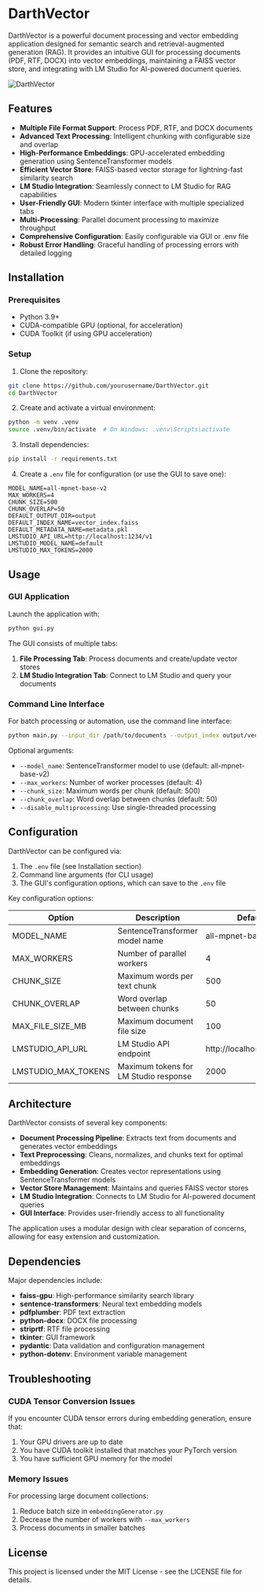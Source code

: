 # DarthVector

DarthVector is a powerful document processing and vector embedding application designed for semantic search and retrieval-augmented generation (RAG). It provides an intuitive GUI for processing documents (PDF, RTF, DOCX) into vector embeddings, maintaining a FAISS vector store, and integrating with LM Studio for AI-powered document queries.

![DarthVector](https://img.shields.io/badge/DarthVector-Document%20Processing%20Pipeline-blue)

## Features

- **Multiple File Format Support**: Process PDF, RTF, and DOCX documents
- **Advanced Text Processing**: Intelligent chunking with configurable size and overlap
- **High-Performance Embeddings**: GPU-accelerated embedding generation using SentenceTransformer models
- **Efficient Vector Store**: FAISS-based vector storage for lightning-fast similarity search
- **LM Studio Integration**: Seamlessly connect to LM Studio for RAG capabilities
- **User-Friendly GUI**: Modern tkinter interface with multiple specialized tabs
- **Multi-Processing**: Parallel document processing to maximize throughput
- **Comprehensive Configuration**: Easily configurable via GUI or .env file
- **Robust Error Handling**: Graceful handling of processing errors with detailed logging

## Installation

### Prerequisites

- Python 3.9+ 
- CUDA-compatible GPU (optional, for acceleration)
- CUDA Toolkit (if using GPU acceleration)

### Setup

1. Clone the repository:
```bash
git clone https://github.com/yourusername/DarthVector.git
cd DarthVector
```

2. Create and activate a virtual environment:
```bash
python -m venv .venv
source .venv/bin/activate  # On Windows: .venv\Scripts\activate
```

3. Install dependencies:
```bash
pip install -r requirements.txt
```

4. Create a `.env` file for configuration (or use the GUI to save one):
```
MODEL_NAME=all-mpnet-base-v2
MAX_WORKERS=4
CHUNK_SIZE=500
CHUNK_OVERLAP=50
DEFAULT_OUTPUT_DIR=output
DEFAULT_INDEX_NAME=vector_index.faiss
DEFAULT_METADATA_NAME=metadata.pkl
LMSTUDIO_API_URL=http://localhost:1234/v1
LMSTUDIO_MODEL_NAME=default
LMSTUDIO_MAX_TOKENS=2000
```

## Usage

### GUI Application

Launch the application with:

```bash
python gui.py
```

The GUI consists of multiple tabs:

1. **File Processing Tab**: Process documents and create/update vector stores
2. **LM Studio Integration Tab**: Connect to LM Studio and query your documents

### Command Line Interface

For batch processing or automation, use the command line interface:

```bash
python main.py --input_dir /path/to/documents --output_index output/vector_index.faiss --output_metadata output/metadata.pkl
```

Optional arguments:
- `--model_name`: SentenceTransformer model to use (default: all-mpnet-base-v2)
- `--max_workers`: Number of worker processes (default: 4)
- `--chunk_size`: Maximum words per chunk (default: 500)
- `--chunk_overlap`: Word overlap between chunks (default: 50)
- `--disable_multiprocessing`: Use single-threaded processing

## Configuration

DarthVector can be configured via:

1. The `.env` file (see Installation section)
2. Command line arguments (for CLI usage)
3. The GUI's configuration options, which can save to the `.env` file

Key configuration options:

| Option | Description | Default |
|--------|-------------|---------|
| MODEL_NAME | SentenceTransformer model name | all-mpnet-base-v2 |
| MAX_WORKERS | Number of parallel workers | 4 |
| CHUNK_SIZE | Maximum words per text chunk | 500 |
| CHUNK_OVERLAP | Word overlap between chunks | 50 |
| MAX_FILE_SIZE_MB | Maximum document file size | 100 |
| LMSTUDIO_API_URL | LM Studio API endpoint | http://localhost:1234/v1 |
| LMSTUDIO_MAX_TOKENS | Maximum tokens for LM Studio response | 2000 |

## Architecture

DarthVector consists of several key components:

- **Document Processing Pipeline**: Extracts text from documents and generates vector embeddings
- **Text Preprocessing**: Cleans, normalizes, and chunks text for optimal embeddings
- **Embedding Generation**: Creates vector representations using SentenceTransformer models
- **Vector Store Management**: Maintains and queries FAISS vector stores
- **LM Studio Integration**: Connects to LM Studio for AI-powered document queries
- **GUI Interface**: Provides user-friendly access to all functionality

The application uses a modular design with clear separation of concerns, allowing for easy extension and customization.

## Dependencies

Major dependencies include:

- **faiss-gpu**: High-performance similarity search library
- **sentence-transformers**: Neural text embedding models
- **pdfplumber**: PDF text extraction
- **python-docx**: DOCX file processing
- **striprtf**: RTF file processing
- **tkinter**: GUI framework
- **pydantic**: Data validation and configuration management
- **python-dotenv**: Environment variable management

## Troubleshooting

### CUDA Tensor Conversion Issues

If you encounter CUDA tensor errors during embedding generation, ensure that:

1. Your GPU drivers are up to date
2. You have CUDA toolkit installed that matches your PyTorch version
3. You have sufficient GPU memory for the model

### Memory Issues

For processing large document collections:

1. Reduce batch size in `embeddingGenerator.py`
2. Decrease the number of workers with `--max_workers`
3. Process documents in smaller batches

## License

This project is licensed under the MIT License - see the LICENSE file for details.

